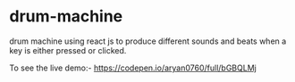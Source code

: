 # drum-machine
drum machine using react js to produce different sounds and beats when a key is either pressed or clicked.

To see the live demo:-
https://codepen.io/aryan0760/full/bGBQLMj
